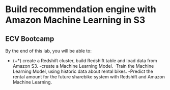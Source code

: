 # Build recommendation engine with Amazon Machine Learning in S3
## ECV Bootcamp

By the end of this lab, you will be able to:

- (+*) create a Redshift cluster, build Redshift table and load data from Amazon S3.
  -create a Machine Learning Model.
  -Train the Machine Learning Model, using historic data about rental bikes.
  -Predict the rental amount for the future sharebike system with Redshift and Amazon Machine Learning.
